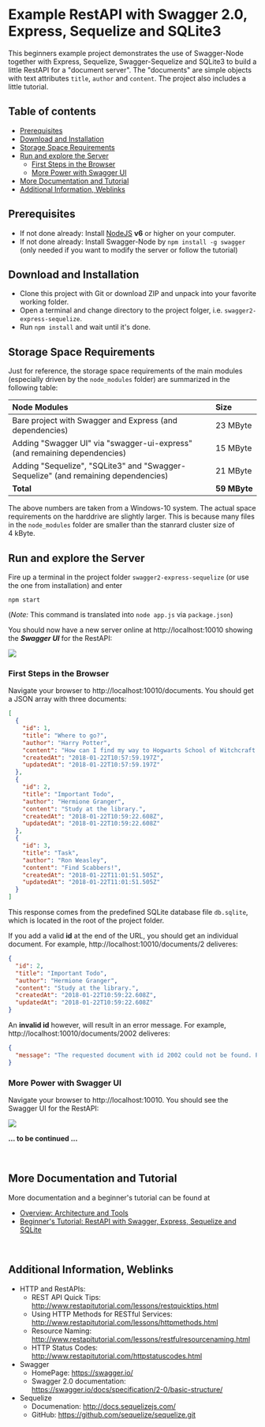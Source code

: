# Example RestAPI with Swagger 2.0, Express, Sequelize and SQLite3

This beginners example project demonstrates the use of Swagger-Node together with Express, Sequelize, Swagger-Sequelize and SQLite3 to build a little RestAPI for a "document server". The "documents" are simple objects with text attributes `title`, `author` and `content`. The project also includes a little tutorial.


## Table of contents

* [Prerequisites](#prerequisites)
* [Download and Installation](#download-and-installation)
* [Storage Space Requirements](#storage-space-requirements)
* [Run and explore the Server](#run-and-explore-the-server)
  * [First Steps in the Browser](#first-steps-in-the-browser)
  * [More Power with Swagger UI](#more-power-with-swagger-ui)
* [More Documentation and Tutorial](#more-documentation-and-tutorial)
* [Additional Information, Weblinks](#additional-information-weblinks)

## Prerequisites

* If not done already: Install [NodeJS](https://nodejs.org) **v6** or higher on your computer.
* If not done already: Install Swagger-Node by `npm install -g swagger` (only needed if you want to modify the server or follow the tutorial)

## Download and Installation

* Clone this project with Git or download ZIP and unpack into your favorite working folder.
* Open a terminal and change directory to the project folger, i.e. `swagger2-express-sequelize`.
* Run `npm install` and wait until it's done.


## Storage Space Requirements

Just for reference, the storage space requirements of the main modules (especially driven by the `node_modules` folder) are summarized in the following table:

| Node Modules | Size |
|:-------------|:-----|
| Bare project with Swagger and Express (and dependencies)                           | 23&nbsp;MByte |
| Adding "Swagger&nbsp;UI" via "swagger-ui-express" (and remaining dependencies)     | 15&nbsp;MByte |
| Adding "Sequelize", "SQLite3" and "Swagger-Sequelize" (and remaining dependencies) | 21&nbsp;MByte |
| **Total**                                                                      | **59&nbsp;MByte** |

The above numbers are taken from a Windows-10 system. The actual space requirements on the harddrive are slightly larger. This is because many files in the `node_modules` folder are smaller than the stanrard cluster size of 4&nbsp;kByte.


## Run and explore the Server

Fire up a terminal in the project folder `swagger2-express-sequelize` (or use the one from installation) and enter

```
npm start
```

(_Note:_ This command is translated into `node app.js` via `package.json`)

You should now have a new server online at http://localhost:10010 showing the **_Swagger&nbsp;UI_** for the RestAPI:

![](docs/img/swagger-ui-01.png)

### First Steps in the Browser

Navigate your browser to http://localhost:10010/documents. You should get a JSON array with three documents:

```JSON
[
  {
    "id": 1,
    "title": "Where to go?",
    "author": "Harry Potter",
    "content": "How can I find my way to Hogwarts School of Witchcraft and Wizardry? Maybe by train?",
    "createdAt": "2018-01-22T10:57:59.197Z",
    "updatedAt": "2018-01-22T10:57:59.197Z"
  },
  {
    "id": 2,
    "title": "Important Todo",
    "author": "Hermione Granger",
    "content": "Study at the library.",
    "createdAt": "2018-01-22T10:59:22.608Z",
    "updatedAt": "2018-01-22T10:59:22.608Z"
  },
  {
    "id": 3,
    "title": "Task",
    "author": "Ron Weasley",
    "content": "Find Scabbers!",
    "createdAt": "2018-01-22T11:01:51.505Z",
    "updatedAt": "2018-01-22T11:01:51.505Z"
  }
]
```

This response comes from the predefined SQLite database file `db.sqlite`, which is located in the root of the project folder.

If you add a valid **id** at the end of the URL, you should get an individual document. For example, http://localhost:10010/documents/2 deliveres:

```JSON
{
  "id": 2,
  "title": "Important Todo",
  "author": "Hermione Granger",
  "content": "Study at the library.",
  "createdAt": "2018-01-22T10:59:22.608Z",
  "updatedAt": "2018-01-22T10:59:22.608Z"
}
```

An **invalid&nbsp;id** however, will result in an error message. For example, http://localhost:10010/documents/2002 deliveres:

```JSON
{
  "message": "The requested document with id 2002 could not be found. Please try another id."
}
```

### More Power with Swagger UI

Navigate your browser to http://localhost:10010. You should see the Swagger&nbsp;UI for the RestAPI:

![](docs/img/swagger-ui-01.png)

**... to be continued ...**

&nbsp;

## More Documentation and Tutorial

More documentation and a beginner's tutorial can be found at

* [Overview: Architecture and Tools](./docs/arch_tools.md)
* [Beginner's Tutorial: RestAPI with Swagger, Express, Sequelize and SQLite](./docs/tutorial.md)


&nbsp;

## Additional Information, Weblinks

* HTTP and RestAPIs:
  * REST API Quick Tips: http://www.restapitutorial.com/lessons/restquicktips.html
  * Using HTTP Methods for RESTful Services: http://www.restapitutorial.com/lessons/httpmethods.html
  * Resource Naming: http://www.restapitutorial.com/lessons/restfulresourcenaming.html
  * HTTP Status Codes: http://www.restapitutorial.com/httpstatuscodes.html
* Swagger
  * HomePage: https://swagger.io/
  * Swagger 2.0 documentation: https://swagger.io/docs/specification/2-0/basic-structure/
* Sequelize
  * Documenation: http://docs.sequelizejs.com/
  * GitHub: https://github.com/sequelize/sequelize.git
